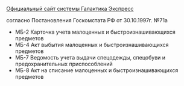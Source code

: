 [Официальный сайт системы Галактика Экспресс](http://galaktika-express.ru/)

согласно Постановления Госкомстата РФ от 30.10.1997г. №71а
  * МБ-2	Карточка учета малоценных и быстроизнашивающихся предметов
  * МБ-4	Акт выбытия малоценных и быстроизнашивающихся предметов
  * МБ-7	Ведомость учета выдачи спецодежды, спецобуви и предохранительных приспособлений
  * МБ-8	Акт на списание малоценных и быстроизнашивающихся предметов